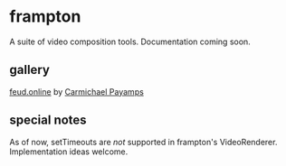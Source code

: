 # frampton
A suite of video composition tools. Documentation coming soon.

## gallery

[feud.online](http://www.feud.online/) by [Carmichael Payamps](http://www.carmichael.xyz)

## special notes

As of now, setTimeouts are *not* supported in frampton's VideoRenderer. Implementation ideas welcome.
